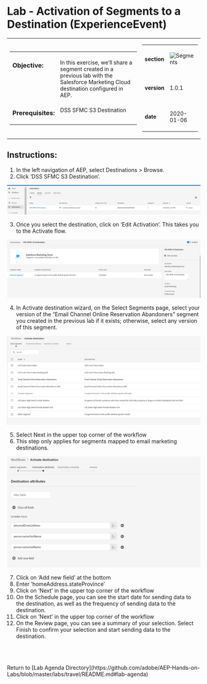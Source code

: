 Lab  - Activation of Segments to a Destination (ExperienceEvent)
==========
<table style="border-collapse: collapse; border: none;" class="tab" cellspacing="0" cellpadding="0">

<tr style="border: none;">

<div align="left">
<td width="600" style="border: none;">
<table>
<tbody valign="top">
      <tr width="500">
            <td valign="top"><h3>Objective:</h3></td>
            <td valign="top"><br>In this exercise, we’ll share a segment created in a previous lab with the Salesforce Marketing Cloud destination configured in AEP.</br>
            </td>
     </tr>
     <tr width="500">
           <td valign="top"><h3>Prerequisites:</h3></td>
           <td valign="top"><br>DSS SFMC S3 Destination</td>
     </tr>
</tbody>
</table>
</td>
</div>

<div align="right">
<td style="border: none;" valign="top">

<table>
<tbody valign="top">
      <tr>
            <td valign="middle" height="70"><b>section</b></td>
            <td valign="middle" height="70"><img src="https://github.com/adobe/AEP-Hands-on-Labs/blob/master/assets/images/left_hand_nav_menu_segments.png?raw=true" alt="Segments"></td>
      </tr>
      <tr>
            <td valign="middle" height="70"><b>version</b></td>
            <td valign="middle" height="70">1.0.1</td>
      </tr>
      <tr>
            <td valign="middle" height="70"><b>date</b></td>
            <td valign="middle" height="70">2020-01-06</td>
      </tr>
</tbody>
</table>
</td>
</div>

</tr>
</table>

Instructions:
-----------------
1.	In the left navigation of AEP, select Destinations > Browse.
2.	Click ‘DSS SFMC S3 Destination’. 

![Demo](./images/destinations_travel_browse.png)

3.	Once you select the destination, click on ‘Edit Activation’. This takes you to the Activate flow.

![Demo](./images/destinations_travel_destination_edit.png)
 
4.	In Activate destination wizard, on the Select Segments page, select your version of the “Email Channel Online Reservation Abandoners” segment you created in the previous lab if it exists; otherwise, select any version of this segment.

![Demo](./images/destinations_travel_activate_flow_1.png)
 
5.	Select Next in the upper top corner of the workflow
6.	This step only applies for segments mapped to email marketing destinations.

![Demo](./images/destinations_travel_activate_flow_2.png)

7.	Click on ‘Add new field’ at the bottom
8.	Enter ‘homeAddress.stateProvince’
9.	Click on ‘Next’ in the upper top corner of the workflow
10.	On the Schedule page, you can see the start date for sending data to the destination, as well as the frequency of sending data to the destination.
11.	Click on ‘Next’ in the upper top corner of the workflow
12.	On the Review page, you can see a summary of your selection. Select Finish to confirm your selection and start sending data to the destination.

<br>
<br>
<br>
Return to [Lab Agenda Directory](https://github.com/adobe/AEP-Hands-on-Labs/blob/master/labs/travel/README.md#lab-agenda)
